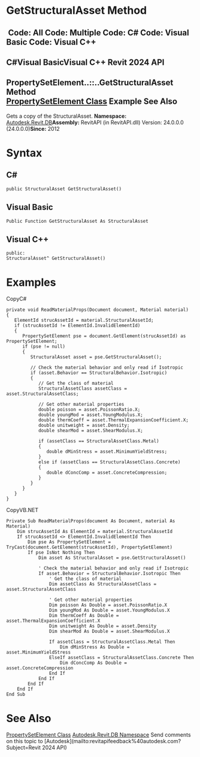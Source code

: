 # GetStructuralAsset Method

﻿
 Code: All Code: Multiple Code: C# Code: Visual Basic Code: Visual C++   
---  
C#Visual BasicVisual C++
Revit 2024 API  
---  
PropertySetElement..::..GetStructuralAsset Method   
[PropertySetElement Class](dd2c8fbb-98ec-7249-87f0-542401f490dd.md "PropertySetElement Class") Example See Also  
---  
Gets a copy of the StructuralAsset. 
**Namespace:** [Autodesk.Revit.DB](87546ba7-461b-c646-cbb1-2cb8f5bff8b2.md "Autodesk.Revit.DB Namespace")**Assembly:** RevitAPI (in RevitAPI.dll) Version: 24.0.0.0 (24.0.0.0)**Since:** 2012 
# Syntax
C#  
---  
```text
public StructuralAsset GetStructuralAsset()
```
  
Visual Basic  
---  
```text
Public Function GetStructuralAsset As StructuralAsset
```
  
Visual C++  
---  
```text
public:
StructuralAsset^ GetStructuralAsset()
```
  
# Examples
CopyC#
```text
private void ReadMaterialProps(Document document, Material material)
{
   ElementId strucAssetId = material.StructuralAssetId;
   if (strucAssetId != ElementId.InvalidElementId)
   {
      PropertySetElement pse = document.GetElement(strucAssetId) as PropertySetElement;
      if (pse != null)
      {
         StructuralAsset asset = pse.GetStructuralAsset();

         // Check the material behavior and only read if Isotropic
         if (asset.Behavior == StructuralBehavior.Isotropic)
         {
            // Get the class of material
            StructuralAssetClass assetClass = asset.StructuralAssetClass;

            // Get other material properties
            double poisson = asset.PoissonRatio.X;
            double youngMod = asset.YoungModulus.X;
            double thermCoeff = asset.ThermalExpansionCoefficient.X;
            double unitweight = asset.Density;
            double shearMod = asset.ShearModulus.X;

            if (assetClass == StructuralAssetClass.Metal)
            {
               double dMinStress = asset.MinimumYieldStress;
            }
            else if (assetClass == StructuralAssetClass.Concrete)
            {
               double dConcComp = asset.ConcreteCompression;
            }
         }
      }
   }
}
```

CopyVB.NET
```text
Private Sub ReadMaterialProps(document As Document, material As Material)
    Dim strucAssetId As ElementId = material.StructuralAssetId
    If strucAssetId <> ElementId.InvalidElementId Then
        Dim pse As PropertySetElement = TryCast(document.GetElement(strucAssetId), PropertySetElement)
        If pse IsNot Nothing Then
            Dim asset As StructuralAsset = pse.GetStructuralAsset()

            ' Check the material behavior and only read if Isotropic
            If asset.Behavior = StructuralBehavior.Isotropic Then
                ' Get the class of material
                Dim assetClass As StructuralAssetClass = asset.StructuralAssetClass

                ' Get other material properties
                Dim poisson As Double = asset.PoissonRatio.X
                Dim youngMod As Double = asset.YoungModulus.X
                Dim thermCoeff As Double = asset.ThermalExpansionCoefficient.X
                Dim unitweight As Double = asset.Density
                Dim shearMod As Double = asset.ShearModulus.X

                If assetClass = StructuralAssetClass.Metal Then
                    Dim dMinStress As Double = asset.MinimumYieldStress
                ElseIf assetClass = StructuralAssetClass.Concrete Then
                    Dim dConcComp As Double = asset.ConcreteCompression
                End If
            End If
        End If
    End If
End Sub
```

# See Also
[PropertySetElement Class](dd2c8fbb-98ec-7249-87f0-542401f490dd.md "PropertySetElement Class")
[Autodesk.Revit.DB Namespace](87546ba7-461b-c646-cbb1-2cb8f5bff8b2.md "Autodesk.Revit.DB Namespace")
Send comments on this topic to [Autodesk](mailto:revitapifeedback%40autodesk.com?Subject=Revit 2024 API)